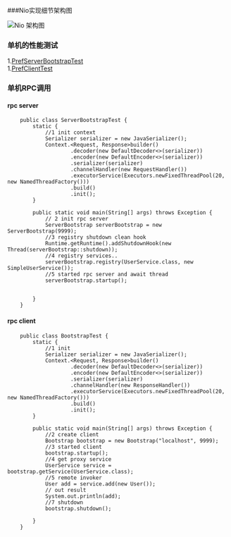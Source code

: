 ###Nio实现细节架构图

![Nio 架构图](https://raw.githubusercontent.com/goudai/gd-rpc/master/net-work.png)

### 单机的性能测试
1.[PrefServerBootstrapTest](https://github.com/goudai/gd-rpc/blob/master/gd-rpc/src/test/java/io/goudai/rpc/performance/PrefServerBootstrapTest.java)<br />
1.[PrefClientTest](https://github.com/goudai/gd-rpc/blob/master/gd-rpc/src/test/java/io/goudai/rpc/performance/PrefClientTest.java)<br />



### 单机RPC调用
#### rpc server
        public class ServerBootstrapTest {
            static {
                //1 init context
                Serializer serializer = new JavaSerializer();
                Context.<Request, Response>builder()
                        .decoder(new DefaultDecoder<>(serializer))
                        .encoder(new DefaultEncoder<>(serializer))
                        .serializer(serializer)
                        .channelHandler(new RequestHandler())
                        .executorService(Executors.newFixedThreadPool(20, new NamedThreadFactory()))
                        .build()
                        .init();
            }

            public static void main(String[] args) throws Exception {
                // 2 init rpc server
                ServerBootstrap serverBootstrap = new ServerBootstrap(9999);
                //3 registry shutdown clean hook
                Runtime.getRuntime().addShutdownHook(new Thread(serverBootstrap::shutdown));
                //4 registry services..
                serverBootstrap.registry(UserService.class, new SimpleUserService());
                //5 started rpc server and await thread
                serverBootstrap.startup();


            }
        }
#### rpc client
        public class BootstrapTest {
            static {
                //1 init
                Serializer serializer = new JavaSerializer();
                Context.<Request, Response>builder()
                        .decoder(new DefaultDecoder<>(serializer))
                        .encoder(new DefaultEncoder<>(serializer))
                        .serializer(serializer)
                        .channelHandler(new ResponseHandler())
                        .executorService(Executors.newFixedThreadPool(20, new NamedThreadFactory()))
                        .build()
                        .init();
            }

            public static void main(String[] args) throws Exception {
                //2 create client
                Bootstrap bootstrap = new Bootstrap("localhost", 9999);
                //3 started client
                bootstrap.startup();
                //4 get proxy service
                UserService service = bootstrap.getService(UserService.class);
                //5 remote invoker
                User add = service.add(new User());
                // out result
                System.out.println(add);
                //7 shutdown
                bootstrap.shutdown();

            }
        }